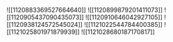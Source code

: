 ![[1120883369527664640]]
![[1120899879201411073]]
![[1120905437090435073]]
![[1120910646042927105]]
![[1120938124572545024]]
![[1121022544784400385]]
![[1121025801971879939]]
![[1121028680187170817]]
